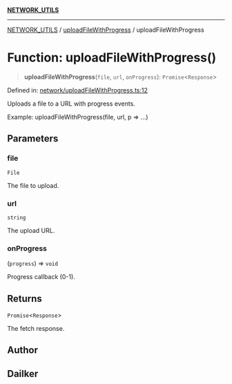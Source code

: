 [**NETWORK_UTILS**](../../README.md)

***

[NETWORK_UTILS](../../README.md) / [uploadFileWithProgress](../README.md) / uploadFileWithProgress

# Function: uploadFileWithProgress()

> **uploadFileWithProgress**(`file`, `url`, `onProgress`): `Promise`\<`Response`\>

Defined in: [network/uploadFileWithProgress.ts:12](https://github.com/dailker/everyutil-js/blob/b3e269da55b7d96c15eb37e98c5c4f6b94f05f6f/src/network/uploadFileWithProgress.ts#L12)

Uploads a file to a URL with progress events.

Example: uploadFileWithProgress(file, url, p => ...)

## Parameters

### file

`File`

The file to upload.

### url

`string`

The upload URL.

### onProgress

(`progress`) => `void`

Progress callback (0-1).

## Returns

`Promise`\<`Response`\>

The fetch response.

## Author

## Dailker

